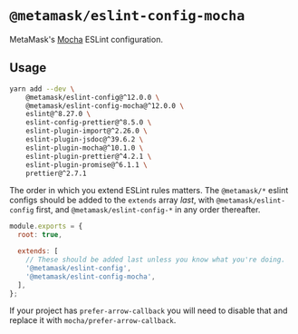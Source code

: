# `@metamask/eslint-config-mocha`

MetaMask's [Mocha](https://mochajs.org/) ESLint configuration.

## Usage

```bash
yarn add --dev \
    @metamask/eslint-config@^12.0.0 \
    @metamask/eslint-config-mocha@^12.0.0 \
    eslint@^8.27.0 \
    eslint-config-prettier@^8.5.0 \
    eslint-plugin-import@^2.26.0 \
    eslint-plugin-jsdoc@^39.6.2 \
    eslint-plugin-mocha@^10.1.0 \
    eslint-plugin-prettier@^4.2.1 \
    eslint-plugin-promise@^6.1.1 \
    prettier@^2.7.1
```

The order in which you extend ESLint rules matters.
The `@metamask/*` eslint configs should be added to the `extends` array _last_,
with `@metamask/eslint-config` first, and `@metamask/eslint-config-*` in any
order thereafter.

```js
module.exports = {
  root: true,

  extends: [
    // These should be added last unless you know what you're doing.
    '@metamask/eslint-config',
    '@metamask/eslint-config-mocha',
  ],
};
```

If your project has `prefer-arrow-callback` you will need to disable that and replace it with `mocha/prefer-arrow-callback`.
